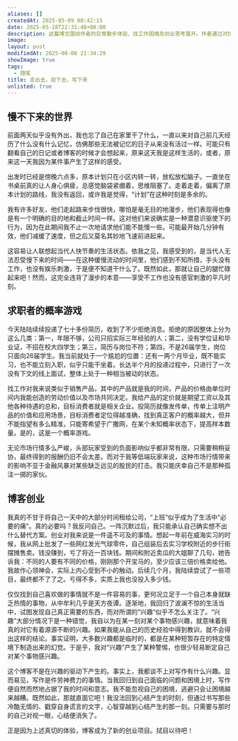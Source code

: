 ```yaml
---
aliases: []
createdAt: 2025-05-09 08:42:15
date: 2025-05-28T22:31:48+08:00
description: 这篇博文围绕作者的日常散步体验、找工作困境及创业思考展开。作者通过对快节奏生活的反思，剖析了现代人对“慢”的不适；在求职过程中感受到市场机制的不公平和无力；最终在多次创业尝试失败后，将博客作为直面现实、梳理心结的新起点。
image: 
layout: post
modifiedAt: 2025-08-08 21:34:29
showImage: true
tags:
  - 随笔
title: 走出去，投下去，写下来
unlisted: true
---
```


## 慢不下来的世界

前面两天似乎没有外出，我也忘了自己在家里干了什么，一直以来对自己前几天经历了什么没有什么记忆，仿佛那些无法被记忆的日子从来没有活过一样。可能只有翻看自己的日记或者博客的时候才会想起来，原来这天我是这样生活的，或者，原来这一天我因为某件事产生了这样的感受。

出发时已经是傍晚六点多，原本计划只在小区内转一转，放松放松脑子。一直坐在书桌前真的让人身心俱疲，总感觉脑袋紧绷着，思维阻塞了。走着走着，偏离了原本计划的路线，我没有返回，或许我是觉得，“计划”在这种时刻是多余的。

我有许多好友，他们走起路来步伐很快，哪怕是毫无目的地漫步，他们表现得也像是有一个明确的目的地和截止时间一样。这对他们来说确实是一种潜意识驱使下的行为，因为在此期间我不止一次地请求他们能不能慢一些。可能最开始几分钟有效，他们减缓了速度，但之后又莫名其妙地飞速前进起来。

这容易让人联想起当代人快节奏的生活状态。依我之见，我感受到的，是当代人无法忍受慢下来的时间——在这种缓慢流动的时间里，他们感到不知所措，手头没有工作，也没有娱乐刺激，于是便不知道干什么了。既然如此，那就让自己的腿忙碌起来吧！然而，这完全违背了漫步的本意——享受不工作也没有感官刺激的平凡时刻。

## 求职者的概率游戏

今天陆陆续续投递了七十多份简历，收到了不少拒绝消息。拒绝的原因整体上分为这么几类：第一，年限不够，公司只招实际三年经验的人；第二，没有学位证和毕业证，不招在校大四学生；第三，简历与岗位不符；第四，不是26届学生，岗位只面向26届学生。我当前就处于一个尴尬的位置：还有一两个月毕业，既不能实习，也不能立刻入职，似乎只能干坐着。长达半个月的投递过程中，只进行了一次没有下文的线上面试，整体上处于一种相当被动的状态。

找工作对我来说类似于销售产品，其中的产品就是我的时间，产品的价格由单位时间内我能创造的劳动价值以及市场共同决定。我给产品的定价就是期望工资以及其他各种待遇的总和，目标消费者就是相关企业。投简历就像发传单，传单上注明产品的价值和应用场景，目标消费者定位得越准确，找到真正客户的概率越大，但并不能指望有多么精准，只能寄希望于广撒网，在某个未知概率状态下，提高样本数量。是的，这是一个概率游戏。

无论市场行情多么严峻，头部玩家受到的负面影响似乎都非常有限，只需要稍稍妥协，最终得到的报酬仍旧不会太差。而对于我等低端玩家来说，这种市场行情带来的影响不亚于金融风暴对某些缺乏远见的股民的打击。我只能庆幸自己不是那种孤注一掷的家伙。

## 博客创业

我真的不甘于将自己一天中的大部分时间租给公司，“上班”似乎成为了生活中“必要的痛”。真的必要吗？我反问自己。一阵沉默过后，我只能承认自己确实想不出什么替代方案。创业对我来说是一件遥不可及的事情。想起一年前在威海实习的时候，我从网上批发了一些网红发光气球零件，自己组装后去实习学校附近的步行街摆摊售卖。钱没赚到，亏了将近一百块钱。期间和附近卖瓜的大姐聊了几句，她告诉我：不同的人要有不同的价格，刚刚那个开宝马的，至少应该三倍价格卖给他。我故作心领神会，实际上内心受到不小的触动。后续几个月，我陆续尝试了一些项目，最终都不了了之。亏得不多，实质上我也没投入多少钱。

仅仅找到自己喜欢做的事情就不是一件容易的事，更何况立足于一个自己本身就缺乏热情的事物，从中牟利几乎是天方夜谭。逐渐地，我回归了波澜不惊的生活当中，试图发现自己真正需要的东西，而对所谓的“兴趣”似乎不怎么关注了。“兴趣”大部分情况下是一种错觉，我自以为在某一刻对某个事物感兴趣，就意味着我真的对它有着源源不断的兴趣。如果我能从自己的历史经验中得到教训，就不会得出这样的结论。事实证明，大多数兴趣都是临时的，都是在某种短暂存在的特定情境下制造出来的幻觉。于是乎，我对“兴趣”产生了某种警惕，也很少轻易断定自己对某个事物感兴趣。

这个博客不是在兴趣的驱动下产生的。事实上，我都谈不上对写作有什么兴趣。显而易见，写作是件劳神费力的事情。当我回归到自己面临的问题和困境上时，写作便自然而然地占据了我的时间和意志。我不能忽视自己的困境，逃避只会让困境越来越糟。既然如此，那就直面它吧！我没法回到心结产生的时刻，但通过书写那些冷酷无情的、戳穿自身谎言的文字，心智穿越到心结产生的那一刻。只需要与那时的自己对视一眼，心结便消失了。

正是因为上述真切的体验，博客成为了新的创业项目。拭目以待吧！
